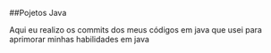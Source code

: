 ##Pojetos Java

Aqui eu realizo os commits dos meus códigos em java que usei para aprimorar minhas habilidades em java
